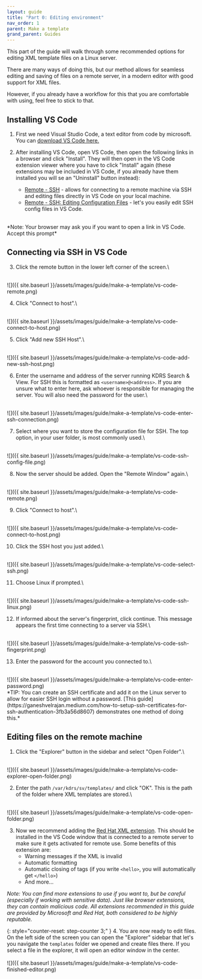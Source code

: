 ```yaml
---
layout: guide
title: "Part 0: Editing environment"
nav_order: 1
parent: Make a template
grand_parent: Guides
---
```


This part of the guide will walk through some recommended options for editing XML template files on a Linux server.

There are many ways of doing this, but our method allows for seamless editing and saving of files on a remote server, in a modern editor with good support for XML files.

However, if you already have a workflow for this that you are comfortable with using, feel free to stick to that.

## Installing VS Code

1. First we need Visual Studio Code, a text editor from code by microsoft. You can [download VS Code here.](https://code.visualstudio.com/)

2. After installing VS Code, open VS Code, then open the following links in a browser and click "Install". They will then open in the VS Code extension viewer where you have to click "Install" again (these extensions may be included in VS Code, if you already have them installed you will se an "Uninstall" button instead):
    - [Remote - SSH](https://marketplace.visualstudio.com/items?itemName=ms-vscode-remote.remote-ssh) - allows for connecting to a remote machine via SSH and editing files directly in VS Code on your local machine.
    - [Remote - SSH: Editing Configuration Files](https://marketplace.visualstudio.com/items?itemName=ms-vscode-remote.remote-ssh-edit) - let's you easily edit SSH config files in VS Code.
<br>
*Note: Your browser may ask you if you want to open a link in VS Code. Accept this prompt*

## Connecting via SSH in VS Code

3. Click the remote button in the lower left corner of the screen.\
<br>
![]({{ site.baseurl }}/assets/images/guide/make-a-template/vs-code-remote.png)


4. Click "Connect to host".\
<br>
![]({{ site.baseurl }}/assets/images/guide/make-a-template/vs-code-connect-to-host.png)

5. Click "Add new SSH Host".\
<br>
![]({{ site.baseurl }}/assets/images/guide/make-a-template/vs-code-add-new-ssh-host.png)

6. Enter the username and address of the server running KDRS Search & View. For SSH this is formatted as `<username>@<address>`. If you are unsure what to enter here, ask whoever is responsible for managing the server. You will also need the password for the user.\
<br>
![]({{ site.baseurl }}/assets/images/guide/make-a-template/vs-code-enter-ssh-connection.png)

7. Select where you want to store the configuration file for SSH. The top option, in your user folder, is most commonly used.\
<br>
![]({{ site.baseurl }}/assets/images/guide/make-a-template/vs-code-ssh-config-file.png)

8. Now the server should be added. Open the "Remote Window" again.\
<br>
![]({{ site.baseurl }}/assets/images/guide/make-a-template/vs-code-remote.png)

9. Click "Connect to host".\
<br>
![]({{ site.baseurl }}/assets/images/guide/make-a-template/vs-code-connect-to-host.png)

10. Click the SSH host you just added.\
<br>
![]({{ site.baseurl }}/assets/images/guide/make-a-template/vs-code-select-ssh.png)

11. Choose Linux if prompted.\
<br>
![]({{ site.baseurl }}/assets/images/guide/make-a-template/vs-code-ssh-linux.png)

12. If informed about the server's fingerprint, click continue. This message appears the first time connecting to a server via SSH.\
<br>
![]({{ site.baseurl }}/assets/images/guide/make-a-template/vs-code-ssh-fingerprint.png)

13. Enter the password for the account you connected to.\
<br>
![]({{ site.baseurl }}/assets/images/guide/make-a-template/vs-code-enter-password.png)
<br>
*TIP: You can create an SSH certificate and add it on the Linux server to allow for easier SSH login without a password. [This guide](https://ganeshvelrajan.medium.com/how-to-setup-ssh-certificates-for-ssh-authentication-3fb3a56d8607) demonstrates one method of doing this.*

## Editing files on the remote machine

1. Click the "Explorer" button in the sidebar and select "Open Folder".\
<br>
![]({{ site.baseurl }}/assets/images/guide/make-a-template/vs-code-explorer-open-folder.png)

2. Enter the path `/var/kdrs/sv/templates/` and click "OK". This is the path of the folder where XML templates are stored.\
<br>
![]({{ site.baseurl }}/assets/images/guide/make-a-template/vs-code-open-folder.png)

3. Now we recommend adding the [Red Hat XML extension](https://marketplace.visualstudio.com/items?itemName=redhat.vscode-xml). This should be installed in the VS Code window that is connected to a remote server to make sure it gets activated for remote use. Some benefits of this extension are:
    - Warning messages if the XML is invalid
    - Automatic formatting
    - Automatic closing of tags (if you write `<hello>`, you will automatically get `</hello>`)
    - And more...     

*Note: You can find more extensions to use if you want to, but be careful (especially if working with sensitive data). Just like browser extensions, they can contain malicious code. All extensions recommended in this guide are provided by Microsoft and Red Hat, both considered to be highly reputable.*

{: style="counter-reset: step-counter 3;" }
4. You are now ready to edit files. On the left side of the screen you can open the "Explorer" sidebar that let's you navigate the `templates` folder we opened and create files there. If you select a file in the explorer, it will open an editor window in the center.\
<br>
![]({{ site.baseurl }}/assets/images/guide/make-a-template/vs-code-finished-editor.png)
